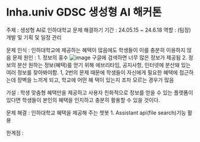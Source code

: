 # Inha.univ GDSC 생성형 AI 해커톤

주제 : 생성형 AI로 인하대학교 문제 해결하기
기간 : 24.05.15 ~ 24.6.18
역할 : (팀장) 개발 및 기획 및 일정 관리

문제 인식 : 인하대학교에 제공하는 혜택이 많음에도 학생들이 이를 충분히 이용하지 않음
문제 원인 :
    1. 정보의 홍수
    ![image](https://github.com/user-attachments/assets/4d8ec947-5839-4fda-aac0-87c7bfb60328)
    구글에 검색하면 너무 많은 정보가 제공됨
    2. 정보의 분산
    원하는 정보(혜택)를 얻기 위해 에브리타임, 공지사항, 인터넷에 분산돼 있는 여러 정보를 찾아봐야함.
    1, 2번의 문제 때문에 학생들이 자신에게 필요한 혜택에 접근하는데 장벽을 느끼게 되고, 학교에 어떤 혜      택이 있는지 조차 모르는 경우가 많음


가설 : 학생 맞춤형 혜택만을 제공하고 사용자 친화적으로 정보를 얻을 수 있는 플랫폼이 있다면 학생들이 본인의 혜택을 인지하고 충분히 활용할 수 있을 것이다.  


문제 해결 : 
    인하대학교 혜택을 제공해 주는 챗봇
    1. Assistant api(file search)기능 활용
    

    
한계점 : 
    
    


